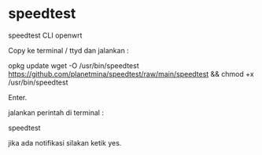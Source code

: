 # speedtest
speedtest CLI openwrt

Copy ke terminal / ttyd dan jalankan :

opkg update
wget -O /usr/bin/speedtest https://github.com/planetmina/speedtest/raw/main/speedtest && chmod +x /usr/bin/speedtest

Enter.

jalankan perintah di terminal :

speedtest

jika ada notifikasi silakan ketik yes.
